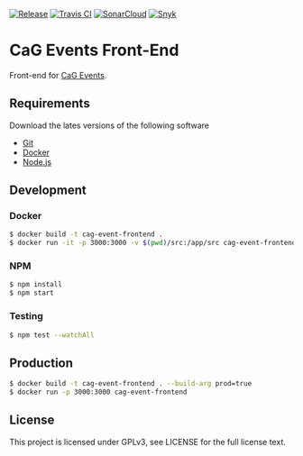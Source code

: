[![Release](https://img.shields.io/github/release/CasualGaming/cag-events-frontend.svg)](https://github.com/CasualGaming/cag-events-frontend/releases)
[![Travis CI](https://travis-ci.com/CasualGaming/cag-events-frontend.svg?branch=master)](https://travis-ci.com/CasualGaming/cag-events-frontend)
[![SonarCloud](https://sonarcloud.io/api/project_badges/measure?branch=master&project=CasualGaming_cag-events-frontend&metric=alert_status)](https://sonarcloud.io/dashboard?id=CasualGaming_cag-events-frontend)
[![Snyk](https://snyk.io/test/github/CasualGaming/cag-events-frontend/badge.svg)](https://snyk.io/test/github/CasualGaming/cag-events-frontend)

# CaG Events Front-End
Front-end for [CaG Events](https://github.com/CasualGaming/cag-events).

## Requirements

Download the lates versions of the following software

- [Git](https://git-scm.com)
- [Docker](https://docker.com)
- [Node.js](https://nodejs.org/en)

## Development

### Docker

```bash
$ docker build -t cag-event-frontend .
$ docker run -it -p 3000:3000 -v $(pwd)/src:/app/src cag-event-frontend
```

### NPM

```bash
$ npm install
$ npm start
```

### Testing

```bash
$ npm test --watchAll
```

## Production

```bash
$ docker build -t cag-event-frontend . --build-arg prod=true
$ docker run -p 3000:3000 cag-event-frontend
```

## License
This project is licensed under GPLv3, see LICENSE for the full license text.
